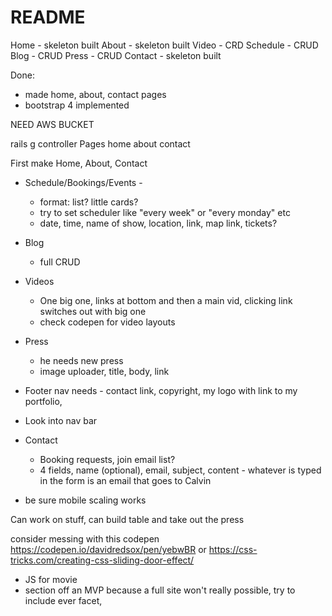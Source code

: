 # README

Home - skeleton built
About - skeleton built
Video - CRD
Schedule - CRUD
Blog - CRUD
Press - CRUD
Contact - skeleton built

Done:
+ made home, about, contact pages
+ bootstrap 4 implemented

NEED AWS BUCKET

rails g controller Pages home about contact

First make Home, About, Contact

- Schedule/Bookings/Events -
  - format: list? little cards?
  - try to set scheduler like "every week" or "every monday" etc
  - date, time, name of show, location, link, map link, tickets?


- Blog
  - full CRUD


- Videos
    - One big one, links at bottom and then a main vid, clicking link switches out with big one
    - check codepen for video layouts


- Press
    - he needs new press
    - image uploader, title, body, link

- Footer nav needs  - contact link, copyright, my logo   with link to my portfolio, 

- Look into nav bar

- Contact
    - Booking requests, join email list?  
    - 4 fields, name (optional), email, subject, content - whatever is typed in the form is an email that goes to Calvin

- be sure mobile scaling works
    

Can work on stuff, can build table and take out the press

consider messing with this codepen
https://codepen.io/davidredsox/pen/yebwBR
or 
https://css-tricks.com/creating-css-sliding-door-effect/

- JS for movie
- section off an MVP because a full site won't really possible, try to include ever facet, 
